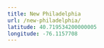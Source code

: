 ```yaml
---
title: New Philadelphia
url: /new-philadelphia/
latitude: 40.719534200000005
longitude: -76.1157708
---
```

